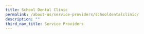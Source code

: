 ```yaml
---
title: School Dental Clinic
permalink: /about-us/service-providers/schooldentalclinic/
description: ""
third_nav_title: Service Providers
---
```

